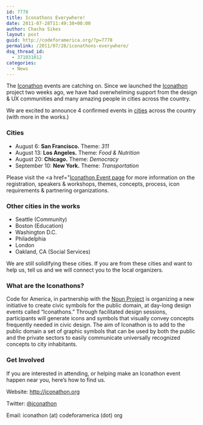 ```yaml
---
id: 7778
title: Iconathons Everywhere!
date: 2011-07-28T11:49:38+00:00
author: Chacha Sikes
layout: post
guid: http://codeforamerica.org/?p=7778
permalink: /2011/07/28/iconathons-everywhere/
dsq_thread_id:
  - 371031012
categories:
  - News
---
```

The [Iconathon](http://iconathon.org) events are catching on. Since we launched the [Iconathon](http://iconathon.org) project two weeks ago, we have had overwhelming support from the design &#038; UX communities and many amazing people in cities across the country.

We are excited to announce 4 confirmed events in [cities](http://iconathon.org/cities/) across the country (with more in the works.) 

### Cities

  * August 6: **San Francisco.** Theme: _311_
  * August 13: **Los Angeles.** Theme: _Food &#038; Nutrition_
  * August 20: **Chicago.** Theme: _Democracy_
  * September 10: **New York.** Theme: _Transportation_

Please visit the <a href="[Iconathon Event page](http://iconathon.org/cities/) for more information on the registration, speakers &#038; workshops, themes, concepts, process, icon requirements &#038; partnering organizations.

### Other cities in the works

  * Seattle (Community)
  * Boston (Education)
  * Washington D.C.
  * Philadelphia
  * London
  * Oakland, CA (Social Services)

We are still solidifying these cities. If you are from these cities and want to help us, tell us and we will connect you to the local organizers.

### What are the Iconathons?

Code for America, in partnership with the [Noun Project](http://thenounproject.com) is organizing a new initiative to create civic symbols for the public domain, at day-long design events called &#8220;Iconathons.&#8221; Through facilitated design sessions, participants will generate icons and symbols that visually convey concepts frequently needed in civic design. The aim of Iconathon is to add to the public domain a set of graphic symbols that can be used by both the public and the private sectors to easily communicate universally recognized concepts to city inhabitants.

### Get Involved

If you are interested in attending, or helping make an Iconathon event happen near you, here&#8217;s how to find us.

Website: <http://iconathon.org>
  
Twitter: [@iconathon](http://twitter.com/iconathon)
  
Email: iconathon (at) codeforamerica (dot) org